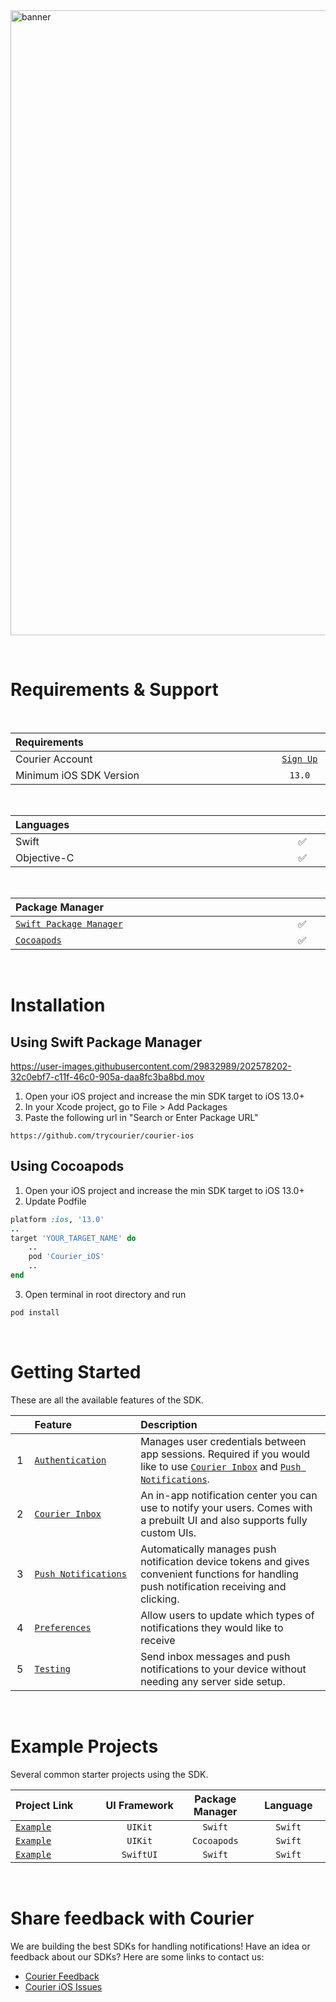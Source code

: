 <img width="1000" alt="banner" src="https://user-images.githubusercontent.com/6370613/232106835-cf4e584c-9453-40bf-88be-7bf8dfe59886.png">

&emsp;

# Requirements & Support

&emsp;

<table>
    <thead>
        <tr>
            <th width="880px" align="left">Requirements</th>
            <th width="120px" align="center"></th>
        </tr>
    </thead>
    <tbody>
        <tr width="600px">
            <td align="left">Courier Account</td>
            <td align="center">
                <a href="https://app.courier.com/channels/courier">
                    <code>Sign Up</code>
                </a>
            </td>
        </tr>
        <tr width="600px">
            <td align="left">Minimum iOS SDK Version</td>
            <td align="center">
                <code>13.0</code>
            </td>
        </tr>
    </tbody>
</table>

&emsp;

<table>
    <thead>
        <tr>
            <th width="880px" align="left">Languages</th>
            <th width="120px" align="center"></th>
        </tr>
    </thead>
    <tbody>
        <tr width="600px">
            <td align="left">Swift</td>
            <td align="center">✅</td>
        </tr>
        <tr width="600px">
            <td align="left">Objective-C</td>
            <td align="center">✅</td>
        </tr>
    </tbody>
</table>

&emsp;

<table>
    <thead>
        <tr>
            <th width="880px" align="left">Package Manager</th>
            <th width="120px" align="center"></th>
        </tr>
    </thead>
    <tbody>
        <tr width="600px">
            <td align="left">
                <a href="https://github.com/trycourier/courier-ios#using-swift-package-manager">
                    <code>Swift Package Manager</code>
                </a>
            </td>
            <td align="center">✅</td>
        </tr>
        <tr width="600px">
            <td align="left">
                <a href="https://github.com/trycourier/courier-ios#using-cocoapods">
                    <code>Cocoapods</code>
                </a>
            </td>
            <td align="center">✅</td>
        </tr>
    </tbody>
</table>

&emsp;

# Installation

## Using Swift Package Manager

https://user-images.githubusercontent.com/29832989/202578202-32c0ebf7-c11f-46c0-905a-daa8fc3ba8bd.mov

1. Open your iOS project and increase the min SDK target to iOS 13.0+
2. In your Xcode project, go to File > Add Packages
3. Paste the following url in "Search or Enter Package URL"

```
https://github.com/trycourier/courier-ios
```

## Using Cocoapods

1. Open your iOS project and increase the min SDK target to iOS 13.0+
2. Update Podfile

```ruby
platform :ios, '13.0'
..
target 'YOUR_TARGET_NAME' do
    ..
    pod 'Courier_iOS'
    ..
end
```

3. Open terminal in root directory and run

```sh
pod install
```

&emsp;

# Getting Started

These are all the available features of the SDK.

<table>
    <thead>
        <tr>
            <th width="25px"></th>
            <th width="250px" align="left">Feature</th>
            <th width="725px" align="left">Description</th>
        </tr>
    </thead>
    <tbody>
        <tr width="600px">
            <td align="center">
                1
            </td>
            <td align="left">
                <a href="https://github.com/trycourier/courier-ios/blob/master/Docs/Authentication.md">
                    <code>Authentication</code>
                </a>
            </td>
            <td align="left">
                Manages user credentials between app sessions. Required if you would like to use <a href="https://github.com/trycourier/courier-ios/blob/master/Docs/Inbox.md"><code>Courier Inbox</code></a> and <a href="https://github.com/trycourier/courier-ios/blob/master/Docs/PushNotifications.md"><code>Push Notifications</code></a>.
            </td>
        </tr>
        <tr width="600px">
            <td align="center">
                2
            </td>
            <td align="left">
                <a href="https://github.com/trycourier/courier-ios/blob/master/Docs/Inbox.md">
                    <code>Courier Inbox</code>
                </a>
            </td>
            <td align="left">
                An in-app notification center you can use to notify your users. Comes with a prebuilt UI and also supports fully custom UIs.
            </td>
        </tr>
        <tr width="600px">
            <td align="center">
                3
            </td>
            <td align="left">
                <a href="https://github.com/trycourier/courier-ios/blob/master/Docs/PushNotifications.md">
                    <code>Push Notifications</code>
                </a>
            </td>
            <td align="left">
                Automatically manages push notification device tokens and gives convenient functions for handling push notification receiving and clicking.
            </td>
        </tr>
        <tr width="600px">
            <td align="center">
                4
            </td>
            <td align="left">
                <a href="https://github.com/trycourier/courier-ios/blob/feature/preferences-apis/Docs/Preferences.md">
                    <code>Preferences</code>
                </a>
            </td>
            <td align="left">
                Allow users to update which types of notifications they would like to receive
            </td>
        </tr>
        <tr width="600px">
            <td align="center">
                5
            </td>
            <td align="left">
                <a href="https://github.com/trycourier/courier-ios/blob/master/Docs/Testing.md">
                    <code>Testing</code>
                </a>
            </td>
            <td align="left">
                Send inbox messages and push notifications to your device without needing any server side setup.
            </td>
        </tr>
    </tbody>
</table>

&emsp;

# Example Projects

Several common starter projects using the SDK.

<table>
    <thead>
        <tr>
            <th width="400px" align="left">Project Link</th>
            <th width="200px" align="center">UI Framework</th>
            <th width="200px" align="center">Package Manager</th>
            <th width="200px" align="center">Language</th>
        </tr>
    </thead>
    <tbody>
        <tr width="600px">
            <td align="left">
                <a href="https://github.com/trycourier/courier-ios/tree/master/Example">
                    <code>Example</code>
                </a>
            </td>
            <td align="center"><code>UIKit</code></td>
            <td align="center"><code>Swift</code></td>
            <td align="center"><code>Swift</code></td>
        </tr>
        <tr width="600px">
            <td align="left">
                <a href="https://github.com/trycourier/courier-ios/tree/master/Pod-Example">
                    <code>Example</code>
                </a>
            </td>
            <td align="center"><code>UIKit</code></td>
            <td align="center"><code>Cocoapods</code></td>
            <td align="center"><code>Swift</code></td>
        </tr>
        <tr width="600px">
            <td align="left">
                <a href="https://github.com/trycourier/courier-ios/tree/master/SwiftUI-Example">
                    <code>Example</code>
                </a>
            </td>
            <td align="center"><code>SwiftUI</code></td>
            <td align="center"><code>Swift</code></td>
            <td align="center"><code>Swift</code></td>
        </tr>
    </tbody>
</table>

&emsp;

# **Share feedback with Courier**

We are building the best SDKs for handling notifications! Have an idea or feedback about our SDKs? Here are some links to contact us:

- [Courier Feedback](https://feedback.courier.com/)
- [Courier iOS Issues](https://github.com/trycourier/courier-ios/issues)
